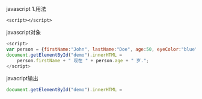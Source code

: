 javascript
1.用法



```
<script></script>
```

javascript对象

```javascript
<script>
var person = {firstName:"John", lastName:"Doe", age:50, eyeColor:"blue"};
document.getElementById("demo").innerHTML =
	person.firstName + " 现在 " + person.age + " 岁.";
</script>
```

javacript输出

```javascript
document.getElementById("demo").innerHTML =
```

